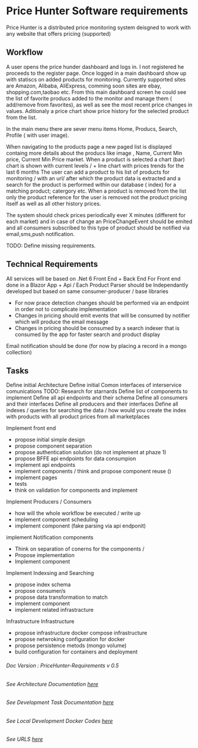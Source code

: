 # Price Hunter Software requirements

Price Hunter is a distributed price monitoring system deisgned to work with any website that offers pricing (supported)

## Workflow

A user opens the price hunder dashboard and logs in. I not registered he proceeds to the register page.
Once logged in a main dashboard show up with statiscs on added products for monitoring. Currently supported sites are Amazon, Alibaba, AliExpress, comming soon sites are ebay, shopping.com,taobao etc.
From this main dashboard screen he could see the list of favorite producs added to the monitor and manage them ( add/remove from favorites), as well as see the most recent price changes in values. Aditionaly a price chart show price history for the selected product from the list.

In the main menu there are sever menu items Home, Producs, Search, Profile ( with user image).

When navigating to the products page a new paged list is displayed containg more details about the producs like image , Name, Current Min price, Current Min Price market.
When a product is selected a chart (bar) chart is shown with current levels / + line chart with prices trends for the last 6 months
The user can add a product to his list of products for monitoring / with an url/ after which the product data is extracted and a search for the product is performed within our database ( index) for a matching product; catergory etc.
When a product is removed from the list only the product reference for the user is removed not the product pricing itself as well as all other history prices.

The system should check prices periodically ever X minutes (different for each market) and in case of change an PriceChangeEvent should be emited and all consumers subscribed to this type of product should be notified via email,sms,push notification.

TODO: Define missing requirements.

## Technical Requirements

All services will be based on .Net 6
Front End + Back End For Front end done in a Blazor App + Api /
Each Product Parser should be Independantly developed but based on same consumer-producer / base libraries

- For now prace detection changes should be performed via an endpoint in order not to complicate implementation
- Changes in pricing should emit events that will be consumed by notifier which will produce the email message
- Changes in pricing should be consumed by a search indexer that is consumed by the app for faster search and product display

Email notification should be done (for now by placing a record in a mongo collection)

## Tasks

Define initial Architecture
Define initial Comon interfaces of interservice comunications
  TODO: Research for starnards
Define list of components to implement
Define all api endpoints and their schema
Define all consumers and their interfaces
Define all producers and their interfaces
Define all indexes / queries for searching the data / how would you create the index with products with all product prices from all marketplaces

Implement front end

- propose initial simple design
- propose component separation
- propose authentication solution (do not implement at phaze 1)
- propose BFFE api endpoints for data consumpion
- implement api endpoints
- implement components / think and propose component reuse ()
- implement pages
- tests
- think on validation for components and implement

Implement Producers / Consumers

- how will the whole workflow be executed / write up
- implement component scheduling
- implement component (fake parsing via api endponit)

implement Notification components

- Think on separation of conerns for the components /
- Propose implementation
- Implement component

Implement Indexsing and Searching

- propose index schema
- propose consumer/s
- propose data transformation to match
- implement component
- implement related infrastracture

Infrastructure Infrastructure

- propose infrastructure docker compose infrastructure
- propose netwroking configuration for docker
- propose persistence metods (mongo volume)
- build configuration for containers and deployment

###### Doc Version : PriceHunter-Requirements v 0.5

###### See Architecture Documentation [here](README_DESING.md)

###### See Development Task Documentation [here](README_TASKS.md)

###### See Local Development Docker Codes [here](README_LOCALDEVDOCKER.md)

###### See URLS [here](README_URLS.md)
